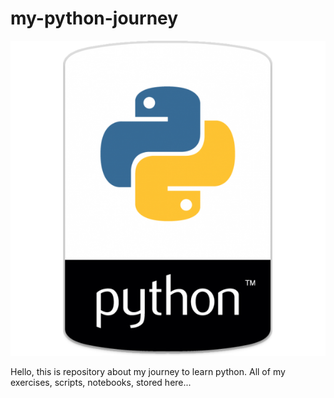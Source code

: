 # my-python-journey

<p align="center">
<img src="images/pythonemblem.png">
</p>

Hello, this is repository about my journey to learn python.
All of my exercises, scripts, notebooks, stored here...
